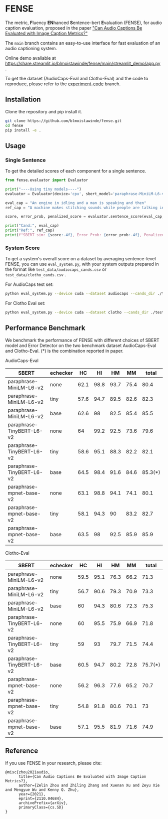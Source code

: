# FENSE

The metric, **F**luency **EN**hanced **S**entence-bert **E**valuation (FENSE), for audio caption evaluation, proposed in the paper ["Can Audio Captions Be Evaluated with Image Caption Metrics?"](https://arxiv.org/abs/2110.04684)

The `main` branch contains an easy-to-use interface for fast evaluation of an audio captioning system.

Online demo avaliable at https://share.streamlit.io/blmoistawinde/fense/main/streamlit_demo/app.py .

To get the dataset (AudioCaps-Eval and Clotho-Eval) and the code to reproduce, please refer to the [experiment-code](https://github.com/blmoistawinde/fense/tree/experiment-code) branch.

## Installation

Clone the repository and pip install it.

```bash
git clone https://github.com/blmoistawinde/fense.git
cd fense
pip install -e .
```

## Usage

### Single Sentence
To get the detailed scores of each component for a single sentence.

```python
from fense.evaluator import Evaluator

print("----Using tiny models----")
evaluator = Evaluator(device='cpu', sbert_model='paraphrase-MiniLM-L6-v2', echecker_model='echecker_clotho_audiocaps_tiny')

eval_cap = "An engine in idling and a man is speaking and then"
ref_cap = "A machine makes stitching sounds while people are talking in the background"

score, error_prob, penalized_score = evaluator.sentence_score(eval_cap, [ref_cap], return_error_prob=True)

print("Cand:", eval_cap)
print("Ref:", ref_cap)
print(f"SBERT sim: {score:.4f}, Error Prob: {error_prob:.4f}, Penalized score: {penalized_score:.4f}")
```

### System Score

To get a system's overall score on a dataset by averaging sentence-level FENSE, you can use `eval_system.py`, with your system outputs prepared in the format like `test_data/audiocaps_cands.csv` or `test_data/clotho_cands.csv` .

For AudioCaps test set:

```bash
python eval_system.py --device cuda --dataset audiocaps --cands_dir ./test_data/audiocaps_cands.csv
```

For Clotho Eval set:

```bash
python eval_system.py --device cuda --dataset clotho --cands_dir ./test_data/clotho_cands.csv
```

## Performance Benchmark

We benchmark the performance of FENSE with different choices of SBERT model and Error Detector on the two benchmark dataset AudioCaps-Eval and Clotho-Eval. (*) is the combination reported in paper.

AudioCaps-Eval

| SBERT | echecker | HC   | HI   | HM   | MM   | total  |
|-------|-------|------|------|------|------|--------|
| paraphrase-MiniLM-L6-v2 |  none     | 62.1 | 98.8 | 93.7 | 75.4 | 80.4   |
| paraphrase-MiniLM-L6-v2 | tiny  | 57.6 | 94.7 | 89.5 | 82.6 | 82.3   |
| paraphrase-MiniLM-L6-v2 | base  | 62.6 | 98   | 82.5 | 85.4 | 85.5   |
| paraphrase-TinyBERT-L6-v2 | none    | 64   | 99.2 | 92.5 | 73.6 | 79.6   |
| paraphrase-TinyBERT-L6-v2 | tiny  | 58.6 | 95.1 | 88.3 | 82.2 | 82.1   |
| paraphrase-TinyBERT-L6-v2 | base  | 64.5 | 98.4 | 91.6 | 84.6 | 85.3(*)  |
| paraphrase-mpnet-base-v2  | none  | 63.1 | 98.8 | 94.1 | 74.1 | 80.1   |
| paraphrase-mpnet-base-v2 | tiny  | 58.1 | 94.3 | 90   | 83.2 | 82.7   |
| paraphrase-mpnet-base-v2 | base  | 63.5 | 98   | 92.5 | 85.9 | 85.9   |


Clotho-Eval

| SBERT | echecker | HC   | HI   | HM   | MM   | total  |
|-------|-------|------|------|------|------|--------|
| paraphrase-MiniLM-L6-v2 | none    | 59.5 | 95.1 | 76.3 | 66.2 | 71.3   |
| paraphrase-MiniLM-L6-v2 | tiny  | 56.7 | 90.6 | 79.3 | 70.9 | 73.3   |
| paraphrase-MiniLM-L6-v2 | base  | 60   | 94.3 | 80.6 | 72.3 | 75.3   |
| paraphrase-TinyBERT-L6-v2 | none  | 60   | 95.5 | 75.9 | 66.9 | 71.8   |
| paraphrase-TinyBERT-L6-v2 | tiny  | 59   | 93   | 79.7 | 71.5 | 74.4   |
| paraphrase-TinyBERT-L6-v2 | base  | 60.5 | 94.7 | 80.2 | 72.8 | 75.7(*)   |
| paraphrase-mpnet-base-v2  | none  | 56.2 | 96.3 | 77.6 | 65.2 | 70.7   |
| paraphrase-mpnet-base-v2 | tiny  | 54.8 | 91.8 | 80.6 | 70.1 | 73     |
| paraphrase-mpnet-base-v2 | base  | 57.1 | 95.5 | 81.9 | 71.6 | 74.9   |

## Reference

If you use FENSE in your research, please cite:

```
@misc{zhou2021audio,
      title={Can Audio Captions Be Evaluated with Image Caption Metrics?}, 
      author={Zelin Zhou and Zhiling Zhang and Xuenan Xu and Zeyu Xie and Mengyue Wu and Kenny Q. Zhu},
      year={2021},
      eprint={2110.04684},
      archivePrefix={arXiv},
      primaryClass={cs.SD}
}
```
